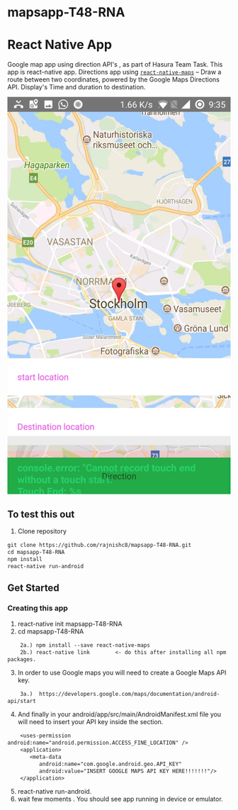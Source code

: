 # mapsapp-T48-RNA
# React Native App 
Google map app using direction API's , as part of Hasura Team Task.
This app is react-native app. 
Directions app using [`react-native-maps`](https://github.com/airbnb/react-native-maps/) – Draw a route between two coordinates, powered by the Google Maps Directions API.
Display's Time and duration to destination.

![react-native-maps-directions](https://github.com/rajnishc8/mapsapp-T48-RNA/blob/master/images/Screenshot_1.jpg)

## To test this out

1. Clone repository   
```
git clone https://github.com/rajnishc8/mapsapp-T48-RNA.git
cd mapsapp-T48-RNA
npm install
react-native run-android
```

## Get Started

### Creating this app 
1.  react-native init mapsapp-T48-RNA
2.  cd mapsapp-T48-RNA
```
    2a.) npm install --save react-native-maps
    2b.) react-native link        <- do this after installing all npm packages.
```
3.  In order to use Google maps you will need to create a Google Maps API key.
```
    3a.)  https://developers.google.com/maps/documentation/android-api/start
```
4. And finally in your android/app/src/main/AndroidManifest.xml file you will need to insert your API key inside the <application> section.
```
    <uses-permission android:name="android.permission.ACCESS_FINE_LOCATION" />
    <application>
       <meta-data
          android:name="com.google.android.geo.API_KEY"
          android:value="INSERT GOOGLE MAPS API KEY HERE!!!!!!!"/>
    </application>
```
5. react-native run-android.
6. wait few moments . You should see app running in device or emulator.
 